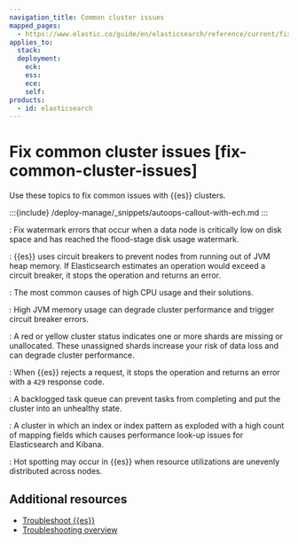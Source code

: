 ```yaml
---
navigation_title: Common cluster issues
mapped_pages:
  - https://www.elastic.co/guide/en/elasticsearch/reference/current/fix-common-cluster-issues.html
applies_to:
  stack:
  deployment:
    eck:
    ess:
    ece:
    self:
products:
  - id: elasticsearch
---
```


# Fix common cluster issues [fix-common-cluster-issues]

Use these topics to fix common issues with {{es}} clusters.

:::{include} /deploy-manage/_snippets/autoops-callout-with-ech.md
::: 

[](fix-watermark-errors.md)
:   Fix watermark errors that occur when a data node is critically low on disk space and has reached the flood-stage disk usage watermark.

[](circuit-breaker-errors.md)
:   {{es}} uses circuit breakers to prevent nodes from running out of JVM heap memory. If Elasticsearch estimates an operation would exceed a circuit breaker, it stops the operation and returns an error.

[](high-cpu-usage.md)
:   The most common causes of high CPU usage and their solutions.

[](high-jvm-memory-pressure.md)
:   High JVM memory usage can degrade cluster performance and trigger circuit breaker errors.

[](red-yellow-cluster-status.md)
:   A red or yellow cluster status indicates one or more shards are missing or unallocated. These unassigned shards increase your risk of data loss and can degrade cluster performance.

[](rejected-requests.md)
:   When {{es}} rejects a request, it stops the operation and returns an error with a `429` response code.

[](task-queue-backlog.md)
:   A backlogged task queue can prevent tasks from completing and put the cluster into an unhealthy state.

[](mapping-explosion.md)
:   A cluster in which an index or index pattern as exploded with a high count of mapping fields which causes performance look-up issues for Elasticsearch and Kibana.

[](hotspotting.md)
:   Hot spotting may occur in {{es}} when resource utilizations are unevenly distributed across nodes.

## Additional resources

* [Troubleshoot {{es}}](/troubleshoot/elasticsearch.md)
* [Troubleshooting overview](/troubleshoot/index.md)

